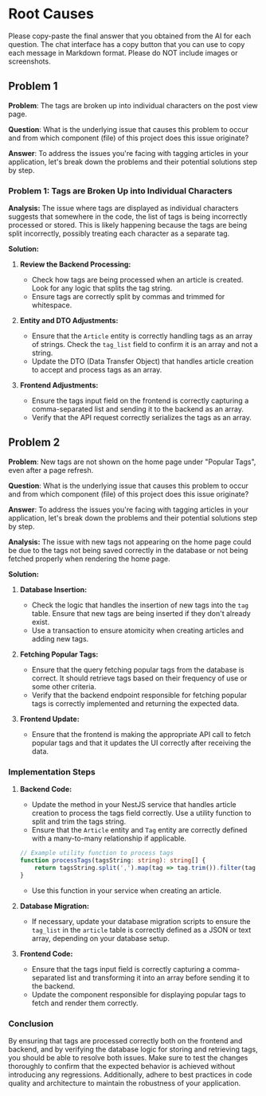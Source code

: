 # Root Causes

Please copy-paste the final answer that you obtained from the AI for each question. The chat interface has a copy button that you can use to copy each message in Markdown format. Please do NOT include images or screenshots.

## Problem 1

**Problem**: The tags are broken up into individual characters on the post view page.

**Question**: What is the underlying issue that causes this problem to occur and from which component (file) of this project does this issue originate?

**Answer**: To address the issues you're facing with tagging articles in your application, let's break down the problems and their potential solutions step by step.

### Problem 1: Tags are Broken Up into Individual Characters

**Analysis:**
The issue where tags are displayed as individual characters suggests that somewhere in the code, the list of tags is being incorrectly processed or stored. This is likely happening because the tags are being split incorrectly, possibly treating each character as a separate tag.

**Solution:**
1. **Review the Backend Processing:**
   - Check how tags are being processed when an article is created. Look for any logic that splits the tag string.
   - Ensure tags are correctly split by commas and trimmed for whitespace.

2. **Entity and DTO Adjustments:**
   - Ensure that the `Article` entity is correctly handling tags as an array of strings. Check the `tag_list` field to confirm it is an array and not a string.
   - Update the DTO (Data Transfer Object) that handles article creation to accept and process tags as an array.

3. **Frontend Adjustments:**
   - Ensure the tags input field on the frontend is correctly capturing a comma-separated list and sending it to the backend as an array.
   - Verify that the API request correctly serializes the tags as an array.

## Problem 2

**Problem**: New tags  are not shown on the home page under "Popular Tags", even after a page refresh.

**Question**: What is the underlying issue that causes this problem to occur and from which component (file) of this project does this issue originate?

**Answer**: To address the issues you're facing with tagging articles in your application, let's break down the problems and their potential solutions step by step.

**Analysis:**
The issue with new tags not appearing on the home page could be due to the tags not being saved correctly in the database or not being fetched properly when rendering the home page.

**Solution:**
1. **Database Insertion:**
   - Check the logic that handles the insertion of new tags into the `tag` table. Ensure that new tags are being inserted if they don't already exist.
   - Use a transaction to ensure atomicity when creating articles and adding new tags.

2. **Fetching Popular Tags:**
   - Ensure that the query fetching popular tags from the database is correct. It should retrieve tags based on their frequency of use or some other criteria.
   - Verify that the backend endpoint responsible for fetching popular tags is correctly implemented and returning the expected data.

3. **Frontend Update:**
   - Ensure that the frontend is making the appropriate API call to fetch popular tags and that it updates the UI correctly after receiving the data.

### Implementation Steps

1. **Backend Code:**
   - Update the method in your NestJS service that handles article creation to process the tags field correctly. Use a utility function to split and trim the tags string.
   - Ensure that the `Article` entity and `Tag` entity are correctly defined with a many-to-many relationship if applicable.

   ```typescript
   // Example utility function to process tags
   function processTags(tagsString: string): string[] {
       return tagsString.split(',').map(tag => tag.trim()).filter(tag => tag.length > 0);
   }
   ```

   - Use this function in your service when creating an article.

2. **Database Migration:**
   - If necessary, update your database migration scripts to ensure the `tag_list` in the `article` table is correctly defined as a JSON or text array, depending on your database setup.

3. **Frontend Code:**
   - Ensure that the tags input field is correctly capturing a comma-separated list and transforming it into an array before sending it to the backend.
   - Update the component responsible for displaying popular tags to fetch and render them correctly.

### Conclusion

By ensuring that tags are processed correctly both on the frontend and backend, and by verifying the database logic for storing and retrieving tags, you should be able to resolve both issues. Make sure to test the changes thoroughly to confirm that the expected behavior is achieved without introducing any regressions. Additionally, adhere to best practices in code quality and architecture to maintain the robustness of your application.

